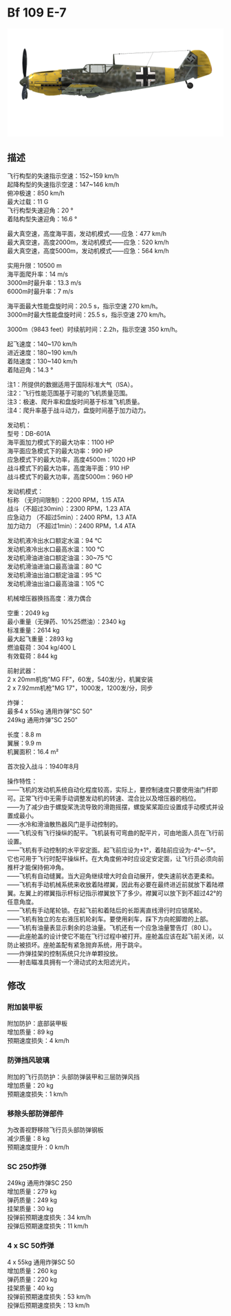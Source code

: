 # Bf 109 E-7  
  
![bf109e7](../images/bf109e7.png)  
  
## 描述  
  
飞行构型的失速指示空速：152~159 km/h  
起降构型的失速指示空速：147~146 km/h  
俯冲极速：850 km/h  
最大过载：11 G  
飞行构型失速迎角：20 °  
着陆构型失速迎角：16.6 °  
  
最大真空速，高度海平面，发动机模式——应急：477 km/h  
最大真空速，高度2000m，发动机模式——应急：520 km/h  
最大真空速，高度5000m，发动机模式——应急：564 km/h  
  
实用升限：10500 m  
海平面爬升率：14 m/s  
3000m时最升率：13.3 m/s  
6000m时最升率：7 m/s  
  
海平面最大性能盘旋时间：20.5 s，指示空速 270 km/h。  
3000m时最大性能盘旋时间：25.5 s，指示空速 270 km/h。  
  
3000m（9843 feet）时续航时间：2.2h，指示空速 350 km/h。  
  
起飞速度：140~170 km/h  
进近速度：180~190 km/h  
着陆速度：130~140 km/h  
着陆迎角：14.3 °  
  
注1：所提供的数据适用于国际标准大气（ISA）。  
注2：飞行性能范围基于可能的飞机质量范围。  
注3：极速、爬升率和盘旋时间基于标准飞机质量。  
注4：爬升率基于战斗动力，盘旋时间基于加力动力。  
  
发动机：  
型号：DB-601A  
海平面加力模式下的最大功率：1100 HP  
海平面应急模式下的最大功率：990 HP  
应急模式下的最大功率，高度4500m：1020 HP  
战斗模式下的最大功率，高度海平面：910 HP  
战斗模式下的最大功率，高度5000m：960 HP  
  
发动机模式：  
标称 （无时间限制）：2200 RPM，1.15 ATA  
战斗（不超过30min）：2300 RPM，1.23 ATA  
应急动力 （不超过5min）：2400 RPM，1.3 ATA  
加力动力 （不超过1min）：2400 RPM，1.4 ATA  
  
发动机液冷出水口额定水温：94 °C  
发动机液冷出水口最高水温：100 °C  
发动机滑油进油口额定油温：30~75 °C  
发动机滑油进油口最高油温：80 °C  
发动机滑油出油口额定油温：95 °C  
发动机滑油出油口最高油温：105 °C  
  
机械增压器换挡高度：液力偶合   
  
空重：2049 kg  
最小重量（无弹药、10%25燃油）：2340 kg  
标准重量：2614 kg  
最大起飞重量：2893 kg  
燃油载荷：304 kg/400 L  
有效载荷：844 kg  
  
前射武器：  
2 x 20mm机炮"MG FF"，60发，540发/分，机翼安装  
2 x 7.92mm机枪"MG 17"，1000发，1200发/分，同步  
  
炸弹：  
最多4 x 55kg 通用炸弹"SC 50"  
249kg 通用炸弹"SC 250"  
  
长度：8.8 m  
翼展：9.9 m  
机翼面积：16.4 m²  
  
首次投入战斗：1940年8月  
  
操作特性：  
——飞机的发动机系统自动化程度较高，实际上，要控制速度只要使用油门杆即可。正常飞行中无需手动调整发动机的转速、混合比以及增压器的档位。  
——为了减少由于螺旋桨洗流导致的滑跑摇摆，螺旋桨桨距应设置成手动模式并设置成最小。  
——水冷和滑油散热器风门是手动控制的。  
——飞机没有飞行操纵的配平。飞机装有可弯曲的配平片，可由地面人员在飞行前设置。  
——飞机有手动控制的水平安定面。起飞前应设为+1°，着陆前应设为-4°~-5°。它也可用于飞行时配平操纵杆。在大角度俯冲时应设定安定面，让飞行员必须向前推杆才能保持俯冲角。  
——飞机有自动缝翼。当大迎角继续增大时会自动展开，使失速前状态更柔和。  
——飞机有手动机械系统来收放着陆襟翼，因此有必要在最终进近前就放下着陆襟翼。左翼上的襟翼指示杆标记指示襟翼放下了多少。襟翼可以放下到不超过42°的任意角度。  
——飞机有手动尾轮锁。在起飞前和着陆后的长距离直线滑行时应锁尾轮。  
——飞机有独立的左右液压机轮刹车。要使用刹车，踩下方向舵脚蹬的上部。  
——飞机有油量表显示剩余的总油量。飞机还有一个应急油量警告灯（80 L）。  
——此座舱盖的设计使它不能在飞行过程中被打开。座舱盖应该在起飞前关闭，以防止被损坏。座舱盖配有紧急抛弃系统，用于跳伞。  
——炸弹挂架的控制系统只允许单颗投放。  
——射击瞄准具拥有一个滑动式的太阳滤光片。  
  
## 修改  
  
  
### 附加装甲板  
  
附加防护：底部装甲板  
增加质量：89 kg  
预期速度损失：4 km/h  
  
### 防弹挡风玻璃  
  
附加的飞行员防护：头部防弹装甲和三层防弹风挡  
增加质量：20 kg  
预期速度损失：1 km/h  
  
### 移除头部防弹部件  
  
为改善视野移除飞行员头部防弹钢板  
减少质量：8 kg  
预期速度提升：0 km/h  
  
### SC 250炸弹  
  
249kg 通用炸弹SC 250  
增加质量：279 kg  
弹药质量：249 kg  
挂架质量：30 kg  
投弹前预期速度损失：34 km/h  
投弹后预期速度损失：11 km/h  
  
### 4 x SC 50炸弹  
  
4 x 55kg 通用炸弹SC 50  
增加质量：260 kg  
弹药质量：220 kg  
挂架质量：40 kg  
投弹前预期速度损失：53 km/h  
投弹后预期速度损失：13 km/h  